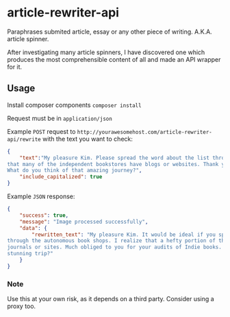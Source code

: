 # article-rewriter-api
Paraphrases submited article, essay or any other piece of writing. A.K.A. article spinner. 

After investigating many article spinners, I have discovered one which produces the most comprehensible content of all and made an API wrapper for it.

## Usage
Install composer components `composer install`

Request must be in `application/json`

Example `POST` request to `http://yourawesomehost.com/article-rewriter-api/rewrite` with the text you want to check:
```json
{
    "text":"My pleasure Kim. Please spread the word about the list through the independent bookstores. I know 
that many of the independent bookstores have blogs or websites. Thank you for your reviews of Indie books. 
What do you think of that amazing journey?",
    "include_capitalized": true
}
```

Example `JSON` response:
```json
{
    "success": true,
    "message": "Image processed successfully",
    "data": {
        "rewritten_text": "My pleasure Kim. It would be ideal if you spread the news about the rundown 
through the autonomous book shops. I realize that a hefty portion of the autonomous book shops have web 
journals or sites. Much obliged to you for your audits of Indie books. What do you think about that 
stunning trip?"
    }
}
```

### Note
Use this at your own risk, as it depends on a third party. Consider using a proxy too.
